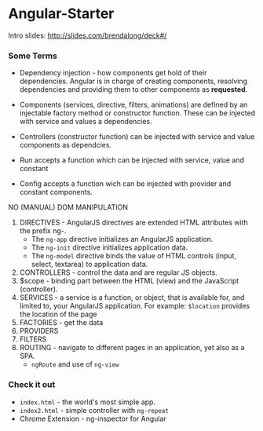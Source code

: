 # Angular-Starter
Intro slides: http://slides.com/brendalong/deck#/

### Some Terms
* Dependency injection - how components get hold of their dependencies. Angular is in charge of creating components, resolving dependencies and providing them to other components as __requested__.

* Components (services, directive, filters, animations) are defined by an injectable factory method or constructor function. These can be injected with service and values a dependencies.
* Controllers (constructor function) can be injected with service and value components as dependcies.
* Run accepts a function which can be injected with service, value and constant 
* Config accepts a function wich can be injected with provider and constant components.


NO (MANUAL) DOM MANIPULATION
1. DIRECTIVES - AngularJS directives are extended HTML attributes with the prefix ng-.
    * The `ng-app` directive initializes an AngularJS application.
    * The `ng-init` directive initializes application data.
    * The `ng-model` directive binds the value of HTML controls (input, select, textarea) to application data.
1. CONTROLLERS - control the data and are regular JS objects.
1. $scope - binding part between the HTML (view) and the JavaScript (controller).
1. SERVICES - a service is a function, or object, that is available for, and limited to, your AngularJS application. For example: `$location` provides the location of the page 
1. FACTORIES - get the data
1. PROVIDERS
1. FILTERS
1. ROUTING - navigate to different pages in an application, yet also as a SPA.
    * `ngRoute` and use of `ng-view`

### Check it out
* `index.html` - the world's most simple app.
* `index2.html` - simple controller with `ng-repeat`
* Chrome Extension - ng-inspector for Angular